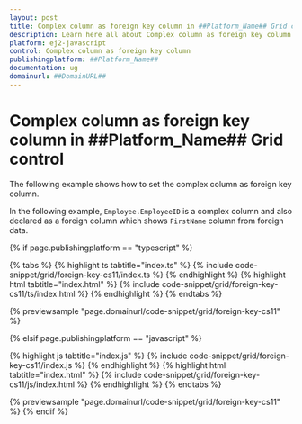 ```yaml
---
layout: post
title: Complex column as foreign key column in ##Platform_Name## Grid control | Syncfusion
description: Learn here all about Complex column as foreign key column in Syncfusion ##Platform_Name## Grid control of Syncfusion Essential JS 2 and more.
platform: ej2-javascript
control: Complex column as foreign key column 
publishingplatform: ##Platform_Name##
documentation: ug
domainurl: ##DomainURL##
---
```


# Complex column as foreign key column in ##Platform_Name## Grid control

The following example shows how to set the complex column as foreign key column.

In the following example, `Employee.EmployeeID` is a complex column and also declared as a foreign column which shows `FirstName` column from foreign data.

{% if page.publishingplatform == "typescript" %}

 {% tabs %}
{% highlight ts tabtitle="index.ts" %}
{% include code-snippet/grid/foreign-key-cs11/index.ts %}
{% endhighlight %}
{% highlight html tabtitle="index.html" %}
{% include code-snippet/grid/foreign-key-cs11/ts/index.html %}
{% endhighlight %}
{% endtabs %}
        
{% previewsample "page.domainurl/code-snippet/grid/foreign-key-cs11" %}

{% elsif page.publishingplatform == "javascript" %}

{% highlight js tabtitle="index.js" %}
{% include code-snippet/grid/foreign-key-cs11/index.js %}
{% endhighlight %}
{% highlight html tabtitle="index.html" %}
{% include code-snippet/grid/foreign-key-cs11/js/index.html %}
{% endhighlight %}
{% endtabs %}

{% previewsample "page.domainurl/code-snippet/grid/foreign-key-cs11" %}
{% endif %}
